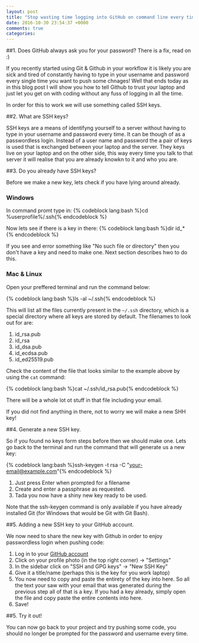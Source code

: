 ```yaml
---
layout: post
title: "Stop wasting time logging into GitHub on command line every time you push: just set up SSH keys"
date: 2016-10-30 23:54:37 +0000
comments: true
categories: 
---
```


##1. Does GitHub always ask you for your password? There is a fix, read on :)

If you recently started using Git & Github in your workflow it is likely you are sick and tired of constantly having to type in your username and password every single time you want to push some chnages! Well that ends today as in this blog post I will show you how to tell Github to trust your laptop and just let you get on with coding without any fuss of logging in all the time.

In order for this to work we will use something called SSH keys.

##2. What are SSH keys?

SSH keys are a means of identifyng yourself to a server without having to type in your username and password every time. It can be though of as a passwordless login. Instead of a user name and password the a pair of keys is used that is exchanged between your laptop and the server. They keys live on your laptop and on the other side, this way every time you talk to that server it will realise that you are already knowkn to it and who you are.


##3. Do you already have SSH keys?

Before we make a new key, lets check if you have lying around already.

### Windows

In command promt type in:
{% codeblock lang:bash %}cd %userprofile%/.ssh{% endcodeblock %}

Now lets see if there is a key in there:
{% codeblock lang:bash %}dir id_*{% endcodeblock %}

If you see and error something like "No such file or directory" then you don't have a key and need to make one. Next section describes hwo to do this.

### Mac & Linux
Open your preffered terminal and run the command below:

{% codeblock lang:bash %}ls -al ~/.ssh{% endcodeblock %}

This will list all the files currently present in the `~/.ssh` directory, which is a special directory where all keys are stored by default. The filenames to look out for are:

1. id_rsa.pub
2. id_rsa
3. id_dsa.pub
4. id_ecdsa.pub
5. id_ed25519.pub

Check the content of the file that looks similar to the example above by using the `cat` command:

{% codeblock lang:bash %}cat ~/.ssh/id_rsa.pub{% endcodeblock %}

There will be a whole lot ot stuff in that file including your email.

If you did not find anything in there, not to worry we will make a new SHH key!


##4. Generate a new SSH key.

So if you found no keys form steps before then we should make one. Lets go back to the terminal and run the command that will generate us a new key:

{% codeblock lang:bash %}ssh-keygen -t rsa -C "your-email@example.com"{% endcodeblock %}

1. Just press Enter when prompted for a filename
2. Create and enter a passphrase as requested.
3. Tada you now have a shiny new key ready to be used.

Note that the ssh-keygen command is only available if you have already installed Git (for Windows that would be Git with Git Bash).

##5. Adding a new SSH key to your GitHub account.

We now need to share the new key with Github in order to enjoy passwordless login when pushing code:

1. Log in to your [GitHub account](https://github.com/)
2. Click on your profile photo (in the top right corner) → "Settings"
3. In the sidebar click on "SSH and GPG keys" → "New SSH Key"
4. Give it a title/name (perhaps this is the key for you work laptop)
5. You now need to copy and paste the entirety of the key into here. So all the text your saw with your email that was generated during the previous step all of that is a key. If you had a key already, simply open the file and copy paste the entire contents into here.
6. Save!

##5. Try it out!

You can now go back to your project and try pushing some code, you should no longer be prompted for the password and username every time.



